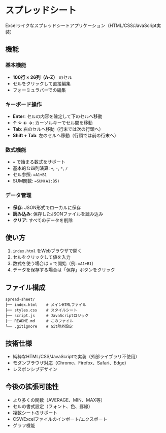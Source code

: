 # スプレッドシート

Excelライクなスプレッドシートアプリケーション（HTML/CSS/JavaScript実装）

## 機能

### 基本機能
- **100行 × 26列（A-Z）** のセル
- セルをクリックして直接編集
- フォーミュラバーでの編集

### キーボード操作
- **Enter**: セルの内容を確定して下のセルへ移動
- **↑ ↓ ← →**: カーソルキーでセル間を移動
- **Tab**: 右のセルへ移動（行末では次の行頭へ）
- **Shift + Tab**: 左のセルへ移動（行頭では前の行末へ）

### 数式機能
- `=` で始まる数式をサポート
- 基本的な四則演算: `+`, `-`, `*`, `/`
- セル参照: `=A1+B1`
- SUM関数: `=SUM(A1:B5)`

### データ管理
- **保存**: JSON形式でローカルに保存
- **読み込み**: 保存したJSONファイルを読み込み
- **クリア**: すべてのデータを削除

## 使い方

1. `index.html` をWebブラウザで開く
2. セルをクリックして値を入力
3. 数式を使う場合は `=` で開始（例: `=A1+B1`）
4. データを保存する場合は「保存」ボタンをクリック

## ファイル構成

```
spread-sheet/
├── index.html    # メインHTMLファイル
├── styles.css    # スタイルシート
├── script.js     # JavaScriptロジック
├── README.md     # このファイル
└── .gitignore    # Git除外設定
```

## 技術仕様

- 純粋なHTML/CSS/JavaScriptで実装（外部ライブラリ不使用）
- モダンブラウザ対応（Chrome、Firefox、Safari、Edge）
- レスポンシブデザイン

## 今後の拡張可能性

- より多くの関数（AVERAGE、MIN、MAX等）
- セルの書式設定（フォント、色、罫線）
- 複数シートのサポート
- CSV/Excelファイルのインポート/エクスポート
- グラフ機能